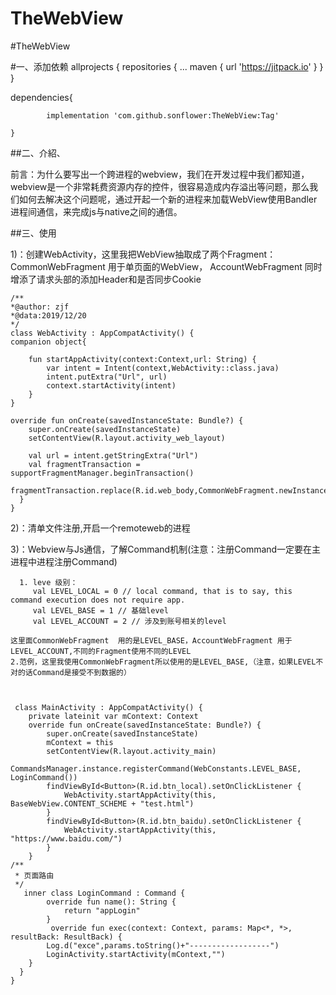# TheWebView

#TheWebView

#一、添加依赖
allprojects {
		repositories {
			...
			maven { url 'https://jitpack.io' }
		}
	}

dependencies{

	        implementation 'com.github.sonflower:TheWebView:Tag'
		
	}
	
##二、介紹、

前言：为什么要写出一个跨进程的webview，我们在开发过程中我们都知道，webview是一个非常耗费资源内存的控件，很容易造成内存溢出等问题，那么我们如何去解决这个问题呢，通过开起一个新的进程来加载WebView使用Bandler进程间通信，来完成js与native之间的通信。

##三、使用

1)：创建WebActivity，这里我把WebView抽取成了两个Fragment：
CommonWebFragment 用于单页面的WebView，
AccountWebFragment 同时增添了请求头部的添加Header和是否同步Cookie 


    /**
    *@author: zjf
    *@data:2019/12/20
    */
    class WebActivity : AppCompatActivity() {
    companion object{
    
        fun startAppActivity(context:Context,url: String) {
            var intent = Intent(context,WebActivity::class.java)
            intent.putExtra("Url", url)
            context.startActivity(intent)
        }
    }
    
    override fun onCreate(savedInstanceState: Bundle?) {
        super.onCreate(savedInstanceState)
        setContentView(R.layout.activity_web_layout)
    
        val url = intent.getStringExtra("Url")
        val fragmentTransaction = supportFragmentManager.beginTransaction()
       fragmentTransaction.replace(R.id.web_body,CommonWebFragment.newInstance(url)).commit()
      }
    }
    
    
    

2)：清单文件注册,开启一个remoteweb的进程
        <activity
            android:name=".WebActivity"
            android:hardwareAccelerated="true"
            android:process=":remoteweb" />

3)：Webview与Js通信，了解Command机制(注意：注册Command一定要在主进程中进程注册Command)

      1. leve 级别：      
         val LEVEL_LOCAL = 0 // local command, that is to say, this command execution does not require app.
         val LEVEL_BASE = 1 // 基础level
         val LEVEL_ACCOUNT = 2 // 涉及到账号相关的level

    这里面CommonWebFragment  用的是LEVEL_BASE，AccountWebFragment 用于LEVEL_ACCOUNT,不同的Fragment使用不同的LEVEL
    2.范例，这里我使用CommonWebFragment所以使用的是LEVEL_BASE,（注意，如果LEVEL不对的话Command是接受不到数据的）



     class MainActivity : AppCompatActivity() {
        private lateinit var mContext: Context
        override fun onCreate(savedInstanceState: Bundle?) {
            super.onCreate(savedInstanceState)
            mContext = this
            setContentView(R.layout.activity_main)
            CommandsManager.instance.registerCommand(WebConstants.LEVEL_BASE, LoginCommand())
            findViewById<Button>(R.id.btn_local).setOnClickListener {
                WebActivity.startAppActivity(this, BaseWebView.CONTENT_SCHEME + "test.html")
            }
            findViewById<Button>(R.id.btn_baidu).setOnClickListener {
                WebActivity.startAppActivity(this, "https://www.baidu.com/")
            }
        }
    /**
     * 页面路由
     */
       inner class LoginCommand : Command {
            override fun name(): String {
                return "appLogin"
            }
             override fun exec(context: Context, params: Map<*, *>, resultBack: ResultBack) {
            Log.d("exce",params.toString()+"------------------")
            LoginActivity.startActivity(mContext,"")
        }
      }
    }   

